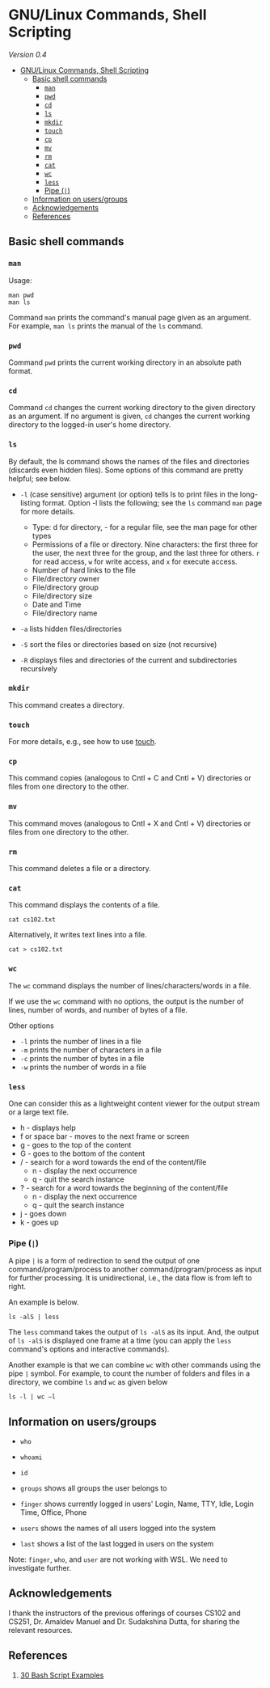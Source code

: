 # GNU/Linux Commands, Shell Scripting

_Version 0.4_

- [GNU/Linux Commands, Shell Scripting](#gnulinux-commands-shell-scripting)
  - [Basic shell commands](#basic-shell-commands)
    - [`man`](#man)
    - [`pwd`](#pwd)
    - [`cd`](#cd)
    - [`ls`](#ls)
    - [`mkdir`](#mkdir)
    - [`touch`](#touch)
    - [`cp`](#cp)
    - [`mv`](#mv)
    - [`rm`](#rm)
    - [`cat`](#cat)
    - [`wc`](#wc)
    - [`less`](#less)
    - [Pipe (`|`)](#pipe-)
  - [Information on users/groups](#information-on-usersgroups)
  - [Acknowledgements](#acknowledgements)
  - [References](#references)

## Basic shell commands 

### `man` 

Usage: 

    man pwd 
    man ls 

Command `man` prints the command's manual page given as an argument. For example, `man ls` prints the manual of the `ls` command. 


### `pwd` 

Command `pwd` prints the current working directory in an absolute path format. 

### `cd` 

Command `cd` changes the current working directory to the given directory as an argument. If no argument is given, `cd` changes the current working directory to the logged-in user's home directory. 

### `ls` 

By default, the ls command shows the names of the files and directories (discards even hidden files). Some options of this command are pretty helpful; see below. 

* `-l` (case sensitive) argument (or option) tells ls to print files in the long-listing format. Option -l lists the following; see the `ls` command `man` page for more details. 

    - Type: d for directory, - for a regular file, see the man page for other types 
    - Permissions of a file or directory. Nine characters: the first three for the user, the next three for the group, and the last three for others. `r` for read access, `w` for write access, and `x` for execute access. 
    - Number of hard links to the file 
    - File/directory owner
    - File/directory group
    - File/directory size
    - Date and Time
    - File/directory name
* `-a` lists hidden files/directories 
* `-S` sort the files or directories based on size (not recursive)
* `-R` displays files and directories of the current and subdirectories recursively 



### `mkdir` 

This command creates a directory. 

### `touch` 

For more details, e.g., see how to use [touch](https://phoenixnap.com/kb/touch-command-in-linux).

### `cp` 

This command copies (analogous to Cntl + C and Cntl + V) directories or files from one directory to the other. 

### `mv` 

This command moves (analogous to Cntl + X and Cntl + V) directories or files from one directory to the other. 

### `rm` 

This command deletes a file or a directory. 

### `cat` 

This command displays the contents of a file. 

    cat cs102.txt 

Alternatively, it writes text lines into a file. 

    cat > cs102.txt 

### `wc` 

The `wc` command displays the number of lines/characters/words in a file.

If we use the  `wc` command with no options,  the output is the number of lines, number of words, and number of bytes of a file.  

Other options 
* `-l` prints the number of lines in a file 
* `-m` prints the number of characters in a file 
* `-c` prints the number of bytes in a file 
* `-w` prints the number of words in a file 

### `less`

One can consider this as a lightweight content viewer for the output stream or a large text file. 

* h - displays help 
* f or space bar - moves to the next frame or screen 
* g - goes to the top of the content 
* G - goes to the bottom of the content 
* / - search for a word towards the end of the content/file 
  * n - display the next occurrence 
  * q - quit the search instance 
* ? - search for a word towards the beginning of the content/file 
  * n - display the next occurrence 
  * q - quit the search instance
* j - goes down 
* k - goes up 

### Pipe (`|`)

A pipe `|` is a form of redirection to send the output of one command/program/process to another command/program/process as input for further processing. It is unidirectional, i.e., the data flow is from left to right. 

An example is below.  

    ls -alS | less 

The `less` command takes the output of `ls -alS` as its input. And, the output of `ls -alS` is displayed one frame at a time (you can apply the `less` command's options and interactive commands). 


Another example is that we can combine `wc` with other commands using the pipe `|` symbol. For example, to count the number of folders and files in a directory, we combine `ls` and `wc` as given below  

    ls -l | wc –l 

## Information on users/groups 

* `who`  
  
* `whoami` 
  
* `id`  
  
* `groups` shows all groups the user belongs to  
  
* `finger` shows currently logged in users' Login,    Name,                 TTY,  Idle,  Login  Time,   Office,  Phone
  
* `users` shows the names of all users logged into the system  
  
* `last` shows a list of the last logged in users on the system

Note: `finger`, `who`, and `user` are not working with WSL. We need to investigate further. 



## Acknowledgements

I thank the instructors of the previous offerings of courses CS102 and CS251, Dr. Amaldev Manuel and Dr. Sudakshina Dutta, for sharing the relevant resources.   

## References 

1. [30 Bash Script Examples](https://linuxhint.com/30_bash_script_examples)
